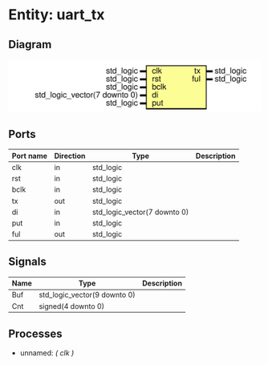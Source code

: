 # Entity: uart_tx
## Diagram
![Diagram](uart_tx.svg "Diagram")
## Ports
| Port name | Direction | Type                         | Description |
| --------- | --------- | ---------------------------- | ----------- |
| clk       | in        | std_logic                    |             |
| rst       | in        | std_logic                    |             |
| bclk      | in        | std_logic                    |             |
| tx        | out       | std_logic                    |             |
| di        | in        | std_logic_vector(7 downto 0) |             |
| put       | in        | std_logic                    |             |
| ful       | out       | std_logic                    |             |
## Signals
| Name | Type                         | Description |
| ---- | ---------------------------- | ----------- |
| Buf  | std_logic_vector(9 downto 0) |             |
| Cnt  | signed(4 downto 0)           |             |
## Processes
- unnamed: _( clk )_

